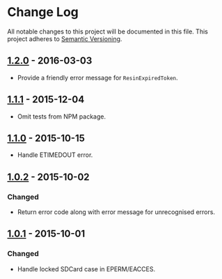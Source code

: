 # Change Log

All notable changes to this project will be documented in this file.
This project adheres to [Semantic Versioning](http://semver.org/).

## [1.2.0] - 2016-03-03

- Provide a friendly error message for `ResinExpiredToken`.

## [1.1.1] - 2015-12-04

- Omit tests from NPM package.

## [1.1.0] - 2015-10-15

- Handle ETIMEDOUT error.

## [1.0.2] - 2015-10-02

### Changed

- Return error code along with error message for unrecognised errors.

## [1.0.1] - 2015-10-01

### Changed

- Handle locked SDCard case in EPERM/EACCES.

[1.2.0]: https://github.com/resin-io/resin-cli-errors/compare/v1.1.1...v1.2.0
[1.1.1]: https://github.com/resin-io/resin-cli-errors/compare/v1.1.0...v1.1.1
[1.1.0]: https://github.com/resin-io/resin-cli-errors/compare/v1.0.2...v1.1.0
[1.0.2]: https://github.com/resin-io/resin-cli-errors/compare/v1.0.1...v1.0.2
[1.0.1]: https://github.com/resin-io/resin-cli-errors/compare/v1.0.0...v1.0.1
